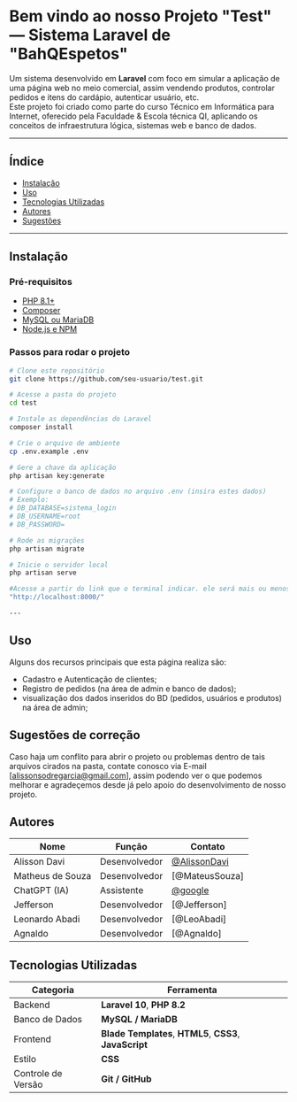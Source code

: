 # Bem vindo ao nosso Projeto "Test" — Sistema Laravel de "BahQEspetos"

Um sistema desenvolvido em **Laravel** com foco em simular a aplicação de uma página web no meio comercial, assim vendendo produtos, controlar pedidos e itens do cardápio, autenticar usuário, etc.  
Este projeto foi criado como parte do curso Técnico em Informática para Internet, oferecido pela Faculdade & Escola técnica QI, aplicando os conceitos de infraestrutura lógica, sistemas web e banco de dados.

---

## Índice
- [Instalação](#️-instalação)
- [Uso](#-uso)
- [Tecnologias Utilizadas](#-tecnologias-utilizadas)
- [Autores](#-autores)
- [Sugestões](#-sugestões)

---

## Instalação

### Pré-requisitos
- [PHP 8.1+](https://www.php.net/downloads)
- [Composer](https://getcomposer.org/)
- [MySQL ou MariaDB](https://www.mysql.com/)
- [Node.js e NPM](https://nodejs.org/)

### Passos para rodar o projeto

```bash
# Clone este repositório
git clone https://github.com/seu-usuario/test.git

# Acesse a pasta do projeto
cd test

# Instale as dependências do Laravel
composer install

# Crie o arquivo de ambiente
cp .env.example .env

# Gere a chave da aplicação
php artisan key:generate

# Configure o banco de dados no arquivo .env (insira estes dados)
# Exemplo:
# DB_DATABASE=sistema_login
# DB_USERNAME=root
# DB_PASSWORD=

# Rode as migrações
php artisan migrate

# Inicie o servidor local
php artisan serve

#Acesse a partir do link que o terminal indicar. ele será mais ou menos assim:
"http://localhost:8000/"

---
```
## Uso
Alguns dos recursos principais que esta página realiza são:

- Cadastro e Autenticação de clientes;
- Registro de pedidos (na área de admin e banco de dados);
- visualização dos dados inseridos do BD (pedidos, usuários e produtos) na área de admin;


## Sugestões de correção

Caso haja um conflito para abrir o projeto ou problemas dentro de tais arquivos cirados na pasta, contate conosco via E-mail [alissonsodregarcia@gmail.com], assim podendo ver o que podemos melhorar e agradeçemos desde já pelo apoio do desenvolvimento de nosso projeto.

## Autores

| Nome                            | Função        | Contato                                        |
| ------------------------------- | ------------- | ---------------------------------------------- |
| Alisson Davi                    | Desenvolvedor | [@AlissonDavi](https://github.com/valdemiroz)  |
| Matheus de Souza                | Desenvolvedor | [@MateusSouza]                                 |
| ChatGPT (IA)                    | Assistente    | [@google](https://chatgpt.com)                 |
| Jefferson                       | Desenvolvedor | [@Jefferson]                                   |
| Leonardo Abadi                  | Desenvolvedor | [@LeoAbadi]                                    |
| Agnaldo                         | Desenvolvedor | [@Agnaldo]                                     |

## Tecnologias Utilizadas

| Categoria          | Ferramenta                                                         |
| ------------------ | ------------------------------------------------------------------ |
| Backend            | **Laravel 10**, **PHP 8.2**                                        |
| Banco de Dados     | **MySQL / MariaDB**                                                |
| Frontend           | **Blade Templates**, **HTML5**, **CSS3**, **JavaScript**           |
| Estilo             | **CSS**                                                            |
| Controle de Versão | **Git / GitHub**                                                   |



